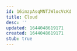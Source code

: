 ```yaml
---
id: 16imzpAsqMNTJWlocVcKd
title: Cloud
desc: ''
updated: 1644048619171
created: 1644048619171
stub: true
---
```



